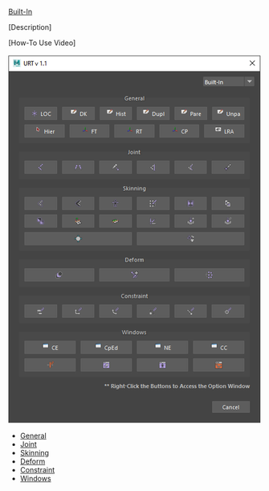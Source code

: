 [Built-In](builtIn.md)

[Description] <br/>

[How-To Use Video] <br/>
<br/>
![Built-In](./images/UI/builtIn.png)
<br/>

* [General](searchAndReplace.md)
* [Joint](searchAndReplace.md)
* [Skinning](searchAndReplace.md)
* [Deform](searchAndReplace.md)
* [Constraint](searchAndReplace.md)
* [Windows](searchAndReplace.md)
